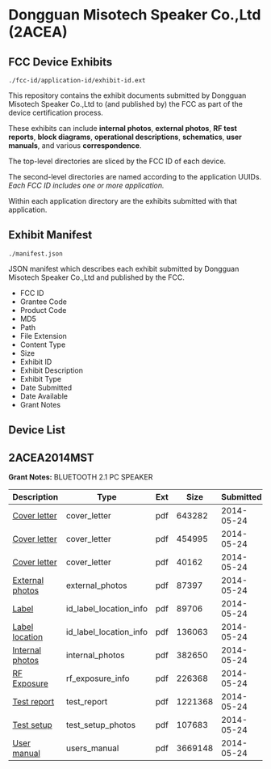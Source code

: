 # Dongguan Misotech Speaker Co.,Ltd (2ACEA)
## FCC Device Exhibits

```
./fcc-id/application-id/exhibit-id.ext
```

This repository contains the exhibit documents submitted by Dongguan Misotech Speaker Co.,Ltd to (and published by) the FCC as part of the device certification process.

These exhibits can include **internal photos**, **external photos**, **RF test reports**, **block diagrams**, **operational descriptions**, **schematics**, **user manuals**, and various **correspondence**.

The top-level directories are sliced by the FCC ID of each device.

The second-level directories are named according to the application UUIDs. *Each FCC ID includes one or more application.*

Within each application directory are the exhibits submitted with that application. 

## Exhibit Manifest

```
./manifest.json
```

JSON manifest which describes each exhibit submitted by Dongguan Misotech Speaker Co.,Ltd and published by the FCC.

- FCC ID
- Grantee Code
- Product Code
- MD5
- Path
- File Extension
- Content Type
- Size
- Exhibit ID
- Exhibit Description
- Exhibit Type
- Date Submitted
- Date Available
- Grant Notes

## Device List
## 2ACEA2014MST
**Grant Notes:** BLUETOOTH 2.1 PC SPEAKER

| Description | Type | Ext | Size | Submitted | Available |
| ----------- | ---- | --- | ---- | --------- | --------- |
| [Cover letter](2ACEA2014MST/ecc2e13bff7971f921ab49f805f0b641/2276616.pdf) | cover_letter | pdf | 643282 | 2014-05-24 | 2014-05-24 |
| [Cover letter](2ACEA2014MST/ecc2e13bff7971f921ab49f805f0b641/2276617.pdf) | cover_letter | pdf | 454995 | 2014-05-24 | 2014-05-24 |
| [Cover letter](2ACEA2014MST/ecc2e13bff7971f921ab49f805f0b641/2276618.pdf) | cover_letter | pdf | 40162 | 2014-05-24 | 2014-05-24 |
| [External photos](2ACEA2014MST/ecc2e13bff7971f921ab49f805f0b641/2276619.pdf) | external_photos | pdf | 87397 | 2014-05-24 | 2014-05-24 |
| [Label](2ACEA2014MST/ecc2e13bff7971f921ab49f805f0b641/2276620.pdf) | id_label_location_info | pdf | 89706 | 2014-05-24 | 2014-05-24 |
| [Label location](2ACEA2014MST/ecc2e13bff7971f921ab49f805f0b641/2276621.pdf) | id_label_location_info | pdf | 136063 | 2014-05-24 | 2014-05-24 |
| [Internal photos](2ACEA2014MST/ecc2e13bff7971f921ab49f805f0b641/2276622.pdf) | internal_photos | pdf | 382650 | 2014-05-24 | 2014-05-24 |
| [RF Exposure](2ACEA2014MST/ecc2e13bff7971f921ab49f805f0b641/2276624.pdf) | rf_exposure_info | pdf | 226368 | 2014-05-24 | 2014-05-24 |
| [Test report](2ACEA2014MST/ecc2e13bff7971f921ab49f805f0b641/2276626.pdf) | test_report | pdf | 1221368 | 2014-05-24 | 2014-05-24 |
| [Test setup](2ACEA2014MST/ecc2e13bff7971f921ab49f805f0b641/2276627.pdf) | test_setup_photos | pdf | 107683 | 2014-05-24 | 2014-05-24 |
| [User manual](2ACEA2014MST/ecc2e13bff7971f921ab49f805f0b641/2276628.pdf) | users_manual | pdf | 3669148 | 2014-05-24 | 2014-05-24 |
